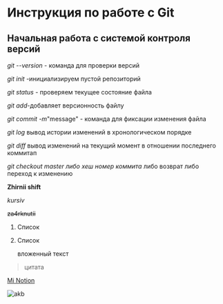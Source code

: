 # Инструкция по работе с Git


## Начальная работа с системой контроля версий
*git --version* - команда для проверки версий

*git init* -инициализируем пустой репозиторий

*git status* - проверяем текущее состояние файла

*git add*-добавляет версионность файлу

*git commit -m*"message" - команда для фиксации изменения файла

*git log* вывод истории изменений в хронологическом порядке

*git diff* вывод изменений на текущий момент в отношении последнего коммитап

*git checkout master либо хеш номер коммита* либо возврат либо переход к изменению 

**Zhirnii shift**

*kursiv*

~~za4rknutii~~
1. Список
2. Список

    вложенный текст

> цитата

[Mi Notion](https://www.notion.so/Getting-Started-d05fba2aa47b4fc1a28fede85d990847)

![akb](rabota.jpg)